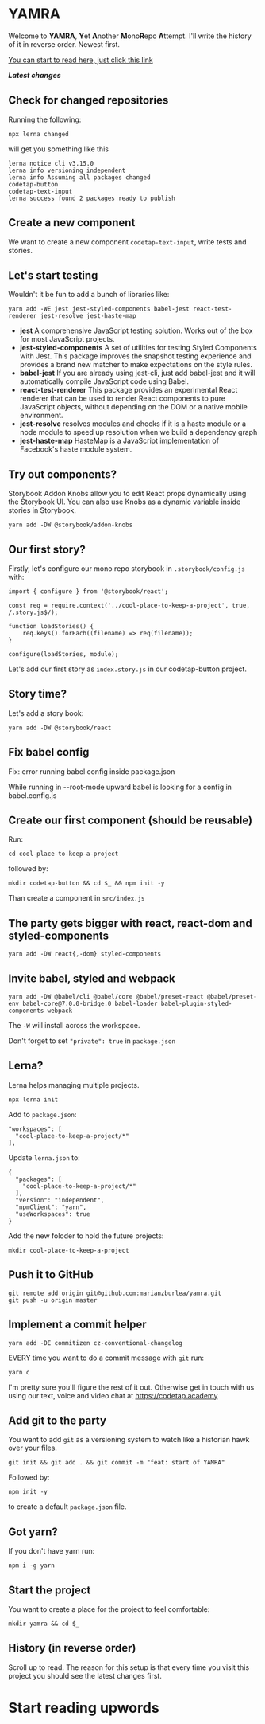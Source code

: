 # YAMRA
Welcome to **YAMRA**, **Y**et **A**nother **M**ono**R**epo **A**ttempt. I'll write the history of it in reverse order. Newest first.

[You can start to read here, just click this link](#start-reading-upwords)

***Latest changes***

## Check for changed repositories

Running the following:
```
npx lerna changed
```

will get you something like this
```
lerna notice cli v3.15.0
lerna info versioning independent
lerna info Assuming all packages changed
codetap-button
codetap-text-input
lerna success found 2 packages ready to publish
```

## Create a new component

We want to create a new component `codetap-text-input`, write tests and stories.

## Let's start testing

Wouldn't it be fun to add a bunch of libraries like:

```
yarn add -WE jest jest-styled-components babel-jest react-test-renderer jest-resolve jest-haste-map
```

* **jest** A comprehensive JavaScript testing solution. Works out of the box for most JavaScript projects.
* **jest-styled-components** A set of utilities for testing Styled Components with Jest. This package improves the snapshot testing experience and provides a brand new matcher to make expectations on the style rules.
* **babel-jest** If you are already using jest-cli, just add babel-jest and it will automatically compile JavaScript code using Babel.
* **react-test-renderer** This package provides an experimental React renderer that can be used to render React components to pure JavaScript objects, without depending on the DOM or a native mobile environment.
* **jest-resolve** resolves modules and checks if it is a haste module or a node module to speed up resolution when we build a dependency graph
* **jest-haste-map** HasteMap is a JavaScript implementation of Facebook's haste module system.

## Try out components?

Storybook Addon Knobs allow you to edit React props dynamically using the Storybook UI. You can also use Knobs as a dynamic variable inside stories in Storybook.

```
yarn add -DW @storybook/addon-knobs
```

## Our first story?

Firstly, let's configure our mono repo storybook in `.storybook/config.js` with:

```
import { configure } from '@storybook/react';

const req = require.context('../cool-place-to-keep-a-project', true, /.story.js$/);

function loadStories() {
    req.keys().forEach((filename) => req(filename));
}

configure(loadStories, module);
```

Let's add our first story as `index.story.js` in our codetap-button project.

## Story time?

Let's add a story book:

```
yarn add -DW @storybook/react
```

## Fix babel config

Fix: error running babel config inside package.json

While running in --root-mode upward babel is looking for a config in babel.config.js

## Create our first component (should be reusable)

Run:

```
cd cool-place-to-keep-a-project
```

followed by:

```
mkdir codetap-button && cd $_ && npm init -y
```

Than create a component in `src/index.js`

## The party gets bigger with react, react-dom and styled-components

```
yarn add -DW react{,-dom} styled-components
```

## Invite babel, styled and webpack

```
yarn add -DW @babel/cli @babel/core @babel/preset-react @babel/preset-env babel-core@7.0.0-bridge.0 babel-loader babel-plugin-styled-components webpack
````

The `-W` will install across the workspace.

Don't forget to set `"private": true` in `package.json`

## Lerna?

Lerna helps managing multiple projects.

```npx lerna init```


Add to `package.json`:
```
"workspaces": [
  "cool-place-to-keep-a-project/*"
],
```

Update `lerna.json` to:
```
{
  "packages": [
    "cool-place-to-keep-a-project/*"
  ],
  "version": "independent",
  "npmClient": "yarn",
  "useWorkspaces": true
}
```

Add the new foloder to hold the future projects:

```
mkdir cool-place-to-keep-a-project
```

## Push it to GitHub

```
git remote add origin git@github.com:marianzburlea/yamra.git
git push -u origin master
```

## Implement a commit helper

```yarn add -DE commitizen cz-conventional-changelog```

EVERY time you want to do a commit message with `git` run:

```yarn c```

I'm pretty sure you'll figure the rest of it out.
Otherwise get in touch with us using our text, voice and video chat at https://codetap.academy

## Add git to the party

You want to add `git` as a versioning system to watch like a historian hawk over your files.

```git init && git add . && git commit -m "feat: start of YAMRA"```

Followed by:

```npm init -y```

to create a default `package.json` file.

## Got yarn?

If you don't have yarn run:

```npm i -g yarn```

## Start the project
You want to create a place for the project to feel comfortable:

```mkdir yamra && cd $_```

## History (in reverse order)
Scroll up to read. The reason for this setup is that every time you visit this project you should see the latest changes first.

# Start reading upwords